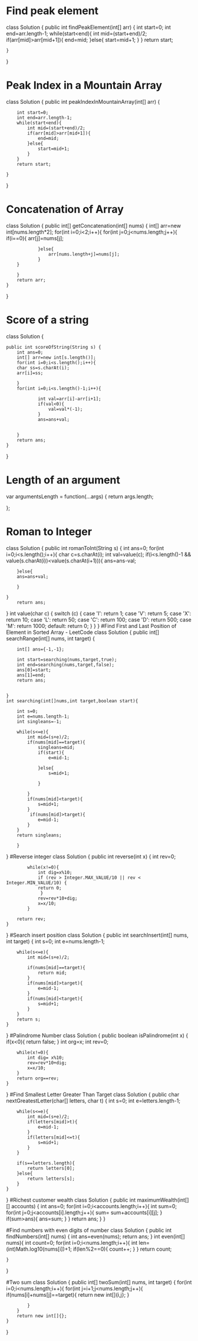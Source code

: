 # Find peak element
class Solution {
    public int findPeakElement(int[] arr) {
        int start=0;
        int end=arr.length-1;
        while(start<end){
            int mid=(start+end)/2;
            if(arr[mid]>arr[mid+1]){
                end=mid;
            }else{
                start=mid+1;
            }
        }
        return start;
        
    }
}
# Peak Index in a Mountain Array
class Solution {
    public int peakIndexInMountainArray(int[] arr) {

        int start=0;
        int end=arr.length-1;
        while(start<end){
            int mid=(start+end)/2;
            if(arr[mid]>arr[mid+1]){
                end=mid;
            }else{
                start=mid+1;
            }
        }
        return start;
        
    }
}
# Concatenation of Array
class Solution {
    public int[] getConcatenation(int[] nums) {
        int[] arr=new int[nums.length*2];
        for(int i=0;i<2;i++){
            for(int j=0;j<nums.length;j++){
                if(i==0){
                arr[j]=nums[j];

                }else{
                    arr[nums.length+j]=nums[j];
                }
        }
        
        }
        return arr;
    }
}
# Score of a string
class Solution {

    public int scoreOfString(String s) {
        int ans=0;
        int[] arr=new int[s.length()];
        for(int i=0;i<s.length();i++){
        char ss=s.charAt(i);
        arr[i]=ss;

        }
        for(int i=0;i<s.length()-1;i++){

                int val=arr[i]-arr[i+1];
                if(val<0){
                    val=val*(-1);
                }
                ans=ans+val;
             

        }
        return ans;
    }
}
# Length of an argument
var argumentsLength = function(...args) {
        return args.length;

    
};
# Roman to Integer
class Solution {
    public int romanToInt(String s) {
    int ans=0;
    for(int i=0;i<s.length();i++){
        char c=s.charAt(i);
        int val=value(c);
        if(i<s.length()-1 && value(s.charAt(i))<value(s.charAt(i+1))){
            ans=ans-val;

        }else{
        ans=ans+val;

        }
 
    }
        return ans;
   }
   int value(char c) {
    switch (c) {
        case 'I': return 1;
        case 'V': return 5;
        case 'X': return 10;
        case 'L': return 50;
        case 'C': return 100;
        case 'D': return 500;
        case 'M': return 1000;
        default: return 0;
    }
}
}
#Find First and Last Position of Element in Sorted Array - LeetCode
class Solution {
    public int[] searchRange(int[] nums, int target) {

        int[] ans={-1,-1};

        int start=searching(nums,target,true);
        int end=searching(nums,target,false);
        ans[0]=start;
        ans[1]=end;
        return ans;
        
        
    }
    int searching(int[]nums,int target,boolean start){

        int s=0;
        int e=nums.length-1;
        int singleans=-1;

        while(s<=e){
            int mid=(s+e)/2;
            if(nums[mid]==target){
                singleans=mid;
                if(start){
                    e=mid-1;

                }else{
                    s=mid+1;

                }

            }
            if(nums[mid]<target){
                s=mid+1;
            }
             if(nums[mid]>target){
                e=mid-1;
            }
        }
        return singleans;

        }
}
#Reverse integer
class Solution {
    public int reverse(int x) {
        int rev=0;
       
            while(x!=0){
                int dig=x%10;
                if (rev > Integer.MAX_VALUE/10 || rev < Integer.MIN_VALUE/10) {
                return 0; 
                 }
                rev=rev*10+dig;
                x=x/10;
            }
        
        return rev;
    }
}
#Search insert position
class Solution {
    public int searchInsert(int[] nums, int target) {
        int s=0;
        int e=nums.length-1;

        while(s<=e){
            int mid=(s+e)/2;

            if(nums[mid]==target){
                return mid;
            }
            if(nums[mid]>target){
                e=mid-1;
            }
            if(nums[mid]<target){
                s=mid+1;
            }
        }
        return s;
    }
}
#Palindrome Number
class Solution {
    public boolean isPalindrome(int x) {
        if(x<0){
            return false;
        }
        int org=x;
        int rev=0;

        while(x!=0){
            int dig= x%10;
            rev=rev*10+dig;
            x=x/10;
        }
        return org==rev;
    }
}
#Find Smallest Letter Greater Than Target
class Solution {
    public char nextGreatestLetter(char[] letters, char t) {
        int s=0;
        int e=letters.length-1;

        while(s<=e){
            int mid=(s+e)/2;
            if(letters[mid]>t){
                e=mid-1;
            }
            if(letters[mid]<=t){
                s=mid+1;
            }
        }

        if(s==letters.length){
            return letters[0];
        }else{
            return letters[s];
        }
    }
}
#Richest customer wealth
class Solution {
    public int maximumWealth(int[][] accounts) {
        int ans=0;
        for(int i=0;i<accounts.length;i++){
            int sum=0;
            for(int j=0;j<accounts[i].length;j++){
                sum= sum+accounts[i][j];
            }
            if(sum>ans){
                ans=sum;
            }
        }
        return ans;
    }
}

#Find numbers with even digits of number
class Solution {
    public int findNumbers(int[] nums) {
        int ans=even(nums);
        return ans;
    }
    int even(int[] nums){
        int count=0;
        for(int i=0;i<nums.length;i++){
            int len=(int)Math.log10(nums[i])+1;
            if(len%2==0){
                count++;
            }
        }
        return count;

    }
}

#Two sum
class Solution {
    public int[] twoSum(int[] nums, int target) {
        for(int i=0;i<nums.length;i++){
            for(int j=i+1;j<nums.length;j++){
                if(nums[i]+nums[j]==target){
                    return new int[]{i,j};
                }

            }
        }
        return new int[]{};
    }
}
        

        
    
